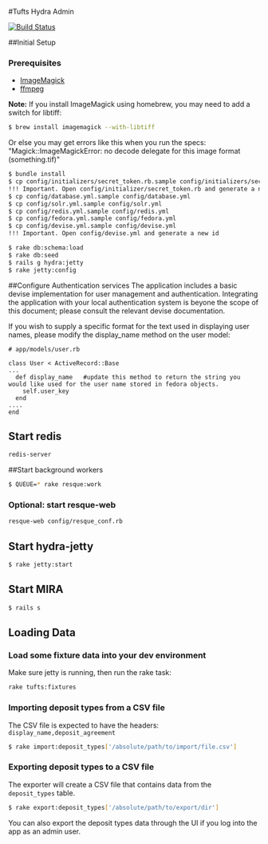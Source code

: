 #Tufts Hydra Admin

[![Build Status](https://travis-ci.org/curationexperts/tufts.png?branch=master)](https://travis-ci.org/curationexperts/tufts)

##Initial Setup

### Prerequisites
* [ImageMagick](http://www.imagemagick.org/)
* [ffmpeg](http://www.ffmpeg.org/)

**Note:**
If you install ImageMagick using homebrew, you may need to add a switch for libtiff:

```bash
$ brew install imagemagick --with-libtiff
```

Or else you may get errors like this when you run the specs:  
"Magick::ImageMagickError: no decode delegate for this image format (something.tif)"

```bash
$ bundle install
$ cp config/initializers/secret_token.rb.sample config/initializers/secret_token.rb
!!! Important. Open config/initializer/secret_token.rb and generate a new id
$ cp config/database.yml.sample config/database.yml
$ cp config/solr.yml.sample config/solr.yml
$ cp config/redis.yml.sample config/redis.yml
$ cp config/fedora.yml.sample config/fedora.yml
$ cp config/devise.yml.sample config/devise.yml
!!! Important. Open config/devise.yml and generate a new id

$ rake db:schema:load
$ rake db:seed
$ rails g hydra:jetty
$ rake jetty:config
```

##Configure Authentication services
The application includes a basic devise implementation for user management and authentication.  Integrating the 
application with your local authentication system is beyone the scope of this document; please consult the 
relevant devise documentation.

If you wish to supply a specific format for the text used in displaying user names, please modify the display_name 
method on the user model:
```
# app/models/user.rb

class User < ActiveRecord::Base
...
  def display_name   #update this method to return the string you would like used for the user name stored in fedora objects.
    self.user_key 
  end
....
end

```

## Start redis
```bash
redis-server
```

##Start background workers
```bash
$ QUEUE=* rake resque:work
```

### Optional: start resque-web
```bash
resque-web config/resque_conf.rb
```

## Start hydra-jetty
```bash
$ rake jetty:start
```

## Start MIRA
```bash
$ rails s
```

## Loading Data

### Load some fixture data into your dev environment

Make sure jetty is running, then run the rake task:

```bash
rake tufts:fixtures
```

### Importing deposit types from a CSV file

The CSV file is expected to have the headers:  
` display_name,deposit_agreement `

```bash
$ rake import:deposit_types['/absolute/path/to/import/file.csv']
```

### Exporting deposit types to a CSV file

The exporter will create a CSV file that contains data from the `deposit_types` table.

```bash
$ rake export:deposit_types['/absolute/path/to/export/dir']
```

You can also export the deposit types data through the UI if you log into the app as an admin user.

